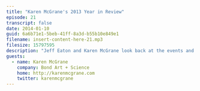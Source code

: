 ```yaml
---
title: "Karen McGrane's 2013 Year in Review"
episode: 21
transcript: false
date: 2014-01-10
guid: 6a6b71e1-5beb-41ff-8a3d-b55b10e849e1
filename: insert-content-here-21.mp3
filesize: 15797595
description: "Jeff Eaton and Karen McGrane look back at the events and content strategy trends of 2013, and make their predictions for the coming year. Along the way, they discuss the challenge of content marketing overload, the future of WYSIWYG editors, the evolution of content migration tools, and more."
guests: 
  - name: Karen McGrane
    company: Bond Art + Science
    home: http://karenmcgrane.com
    twitter: karenmcgrane
---
```

